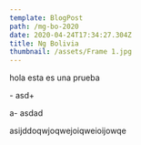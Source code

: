 ```yaml
---
template: BlogPost
path: /mg-bo-2020
date: 2020-04-24T17:34:27.304Z
title: Ng Bolivia
thumbnail: /assets/Frame 1.jpg
---
```

hola esta es una prueba

\- asd+

a- asdad

asijddoqwjoqwejoiqweioijowqe
